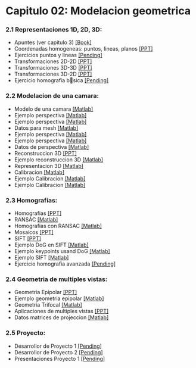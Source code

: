 
# Capitulo 02: Modelacion geometrica
### 2.1 Representaciones 1D, 2D, 3D:
* Apuntes (ver capitulo 3) [[Book]](https://link.springer.com/chapter/10.1007/978-3-319-20747-6_3)
* Coordenadas homogeneas: puntos, lineas, planos [[PPT]](https://github.com/domingomery/vision/blob/master/clases/Cap02_Geometria/presentations/CV01_PointsLinesPlanes.pptx)
* Ejercicios puntos  y lineas [[Pending]](https://github.com/domingomery/vision/blob/master/clases/Cap02_Geometria/ejercicios/CV01_EjePuntosLineas.pdf)
* Transformaciones 2D-2D [[PPT]](https://github.com/domingomery/vision/blob/master/clases/Cap02_Geometria/presentations/CV01_Transformation2D.pptx)
* Transformaciones 3D-3D [[PPT]](https://github.com/domingomery/vision/blob/master/clases/Cap02_Geometria/presentations/CV01_Transformation3D.pptx)
* Transformaciones 3D-2D [[PPT]](https://github.com/domingomery/vision/blob/master/clases/Cap02_Geometria/presentations/CV01_Transformation3D2D.pptx)
* Ejercicio homografia bsica [[Pending]](https://github.com/domingomery/vision/blob/master/clases/Cap02_Geometria/ejercicios/CV01_EjeHomografia1.pdf)
### 2.2 Modelacion de una camara:
* Modelo de una camara [[Matlab]](https://github.com/domingomery/vision/blob/master/clases/Cap02_Geometria/matlab/CV01_3DPyramid.m)
* Ejemplo perspectiva [[Matlab]](https://github.com/domingomery/vision/blob/master/clases/Cap02_Geometria/matlab/CV04_experspec.m)
* Ejemplo perspectiva [[Matlab]](https://github.com/domingomery/vision/blob/master/clases/Cap02_Geometria/matlab/CV04_meshplot.m)
* Datos para mesh [[Matlab]](https://github.com/domingomery/vision/blob/master/clases/Cap02_Geometria/matlab/meshpoints.mat)
* Ejemplo perspectiva [[Matlab]](https://github.com/domingomery/vision/blob/master/clases/Cap02_Geometria/matlab/CV04_Perspective.fig)
* Ejemplo perspectiva [[Matlab]](https://github.com/domingomery/vision/blob/master/clases/Cap02_Geometria/matlab/CV04_Perspective.m)
* Datos de perspectiva [[Matlab]](https://github.com/domingomery/vision/blob/master/clases/Cap02_Geometria/matlab/perspecdata.mat)
* Reconstruccion 3D [[PPT]](https://github.com/domingomery/vision/blob/master/clases/Cap02_Geometria/presentations/CV01_Reconstruction3D.pptx)
* Ejemplo reconstruccion 3D [[Matlab]](https://github.com/domingomery/vision/blob/master/clases/Cap02_Geometria/matlab/CV01_Reconstruction3D.m)
* Representacion 3D [[Matlab]](https://github.com/domingomery/vision/blob/master/clases/Cap02_Geometria/matlab/CV01_PlotMesh3D.m)
* Calibracion [[Matlab]](https://github.com/domingomery/vision/blob/master/clases/Cap02_Geometria/matlab/CV01_Calibration.m)
* Ejemplo Calibracion [[Matlab]](https://github.com/domingomery/vision/blob/master/clases/Cap02_Geometria/matlab/CV01_CalibrationChess.m)
* Ejemplo Calibracion [[Matlab]](https://github.com/domingomery/vision/blob/master/clases/Cap02_Geometria/matlab/CV01_CalibrationChessGauss.m)
### 2.3 Homografias:
* Homografias [[PPT]](https://github.com/domingomery/vision/blob/master/clases/Cap02_Geometria/presentations/CV01_Homography.pptx)
* RANSAC [[Matlab]](https://github.com/domingomery/vision/blob/master/clases/Cap02_Geometria/matlab/CV01_Ransac.m)
* Homografias con RANSAC [[Matlab]](https://github.com/domingomery/vision/blob/master/clases/Cap02_Geometria/matlab/CV01_HomografiaRANSAC.m)
* Mosaicos [[PPT]](https://github.com/domingomery/vision/blob/master/clases/Cap02_Geometria/presentations/CV01_Mosaicos.pptx)
* SIFT [[PPT]](https://github.com/domingomery/vision/blob/master/clases/Cap02_Geometria/presentations/CV01_SIFT_ObjectDetection.pptx)
* Ejemplo DoG en SIFT [[Matlab]](https://github.com/domingomery/vision/blob/master/clases/Cap02_Geometria/matlab/CV01_SIFT_DoG_Function.m)
* Ejemplo keypoints usand DoG [[Matlab]](https://github.com/domingomery/vision/blob/master/clases/Cap02_Geometria/matlab/CV01_SIFT_DoG_Keypoints.m)
* Ejemplo SIFT [[Matlab]](https://github.com/domingomery/vision/blob/master/clases/Cap02_Geometria/matlab/CV01_SIFT.m)
* Ejercicio homografia avanzada [[Pending]](https://github.com/domingomery/vision/blob/master/clases/Cap02_Geometria/ejercicios/CV01_EjeHomografia1.pdf)
### 2.4 Geometria de multiples vistas:
* Geometria Epipolar [[PPT]](https://github.com/domingomery/vision/blob/master/clases/Cap02_Geometria/presentations/CV01_EpipolarGeometry.pptx)
* Ejemplo geometria epipolar [[Matlab]](https://github.com/domingomery/vision/blob/master/clases/Cap02_Geometria/matlab/CV01_EpipolarGeometry_Calibrated.m)
* Geometria Trifocal [[Matlab]](https://github.com/domingomery/vision/blob/master/clases/Cap02_Geometria/matlab/CV01_TrifocalGeometry.m)
* Aplicaciones de multiples vistas [[PPT]](https://github.com/domingomery/vision/blob/master/clases/Cap02_Geometria/presentations/CV01_MultipleViewXrayApplications.pptx)
* Datos matrices de projeccion [[Matlab]](https://github.com/domingomery/vision/blob/master/clases/Cap02_Geometria/matlab/projmatrices.mat)
### 2.5 Proyecto:
* Desarrollor de Proyecto 1 [[Pending]](https://github.com/domingomery/vision/blob/master/clases/Cap02_Geometria/ejercicios/CV01_DesarrolloProyecto.pdf)
* Desarrollor de Proyecto 2 [[Pending]](https://github.com/domingomery/vision/blob/master/clases/Cap02_Geometria/ejercicios/CV01_DesarrolloProyecto.pdf)
* Presentaciones Proyecto 1 [[Pending]](https://github.com/domingomery/vision/blob/master/clases/Cap02_Geometria/ejercicios/CV01_Proyecto.pdf)
